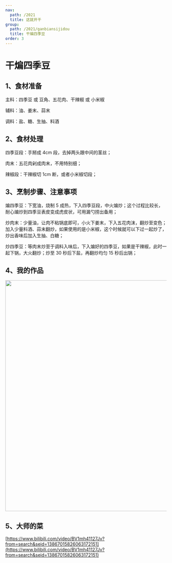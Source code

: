 ```yaml
---
nav:
  path: /2021
  title: 这就开干
group:
  path: /2021/ganbiansijidou
  title: 干煸四季豆
order: 3
---
```


# 干煸四季豆

## 1、食材准备

主料：四季豆 或 豆角、五花肉、干辣椒 或 小米椒

辅料：油、姜末、蒜末

调料：盐、糖、生抽、料酒

## 2、食材处理

四季豆段：手掰成 4cm 段，去掉两头跟中间的茎丝；

肉末：五花肉剁成肉末，不用特别细；

辣椒段：干辣椒切 1cm 断，或者小米椒切段；

## 3、烹制步骤、注意事项

煸四季豆：下宽油，烧制 5 成热，下入四季豆段，中火煸炒；这个过程比较长，耐心煸炒到四季豆表皮变成虎皮状，可用漏勺捞出备用；

炒肉末：少量油，让肉不粘锅底即可，小火下姜末，下入五花肉沫，翻炒至变色；加入少量料酒、蒜末翻炒，如果使用的是小米椒，这个时候就可以下过一起炒了，炒出香味后加入生抽、白糖；

炒四季豆：等肉末炒至于调料入味后，下入煸好的四季豆，如果是干辣椒，此时一起下锅，大火翻炒；炒至 30 秒后下盐，再翻炒均匀 15 秒后出锅；

## 4、我的作品

<img src="https://img.alicdn.com/imgextra/i3/O1CN01XRM0G71iWPJHkOqs8_!!6000000004420-0-tps-2901-2466.jpg" width="720"/>

## 5、大师的菜

[https://www.bilibili.com/video/BV1mh41127Jv?from=search&seid=13867015826063172151](https://www.bilibili.com/video/BV1mh41127Jv?from=search&seid=13867015826063172151)
